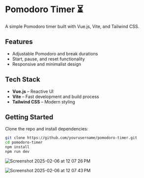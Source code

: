 # Pomodoro Timer ⏳  

A simple Pomodoro timer built with Vue.js, Vite, and Tailwind CSS.  

## Features  
- Adjustable Pomodoro and break durations  
- Start, pause, and reset functionality  
- Responsive and minimalist design  

## Tech Stack  
- **Vue.js** – Reactive UI  
- **Vite** – Fast development and build process  
- **Tailwind CSS** – Modern styling  

## Getting Started  
Clone the repo and install dependencies:  
```bash
git clone https://github.com/yourusername/pomodoro-timer.git
cd pomodoro-timer
npm install
npm run dev
```
![Screenshot 2025-02-06 at 12 07 26 PM](https://github.com/user-attachments/assets/3b0b967c-845c-4920-a2fe-a8cdb3fc30a9)

![Screenshot 2025-02-06 at 12 07 43 PM](https://github.com/user-attachments/assets/51322d5c-f3b0-4240-b43b-e7552eea8e3f)
